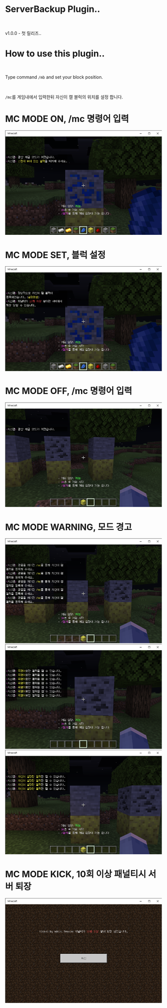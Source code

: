 # ServerBackup Plugin..

<br>

v1.0.0 - 첫 릴리즈..<br>

# How to use this plugin..

<br>

Type command `/mb` and set your block position.

<br>

`/mc`를 게임내에서 입력한뒤 자신이 캘 블럭의 위치를 설정 합니다.

# MC MODE ON, /mc 명령어 입력
![](https://github.com/Kim-Developer/MineCheat/blob/master/imgs/mc_on.png)

# MC MODE SET, 블럭 설정
![](https://github.com/Kim-Developer/MineCheat/blob/master/imgs/mc_set.png)

# MC MODE OFF, /mc 명령어 입력
![](https://github.com/Kim-Developer/MineCheat/blob/master/imgs/mc_off.png)

# MC MODE WARNING, 모드 경고
![](https://github.com/Kim-Developer/MineCheat/blob/master/imgs/warning_1.png)
![](https://github.com/Kim-Developer/MineCheat/blob/master/imgs/warning_2.png)
![](https://github.com/Kim-Developer/MineCheat/blob/master/imgs/warning_3.png)

# MC MODE KICK, 10회 이상 패널티시 서버 퇴장 
![](https://github.com/Kim-Developer/MineCheat/blob/master/imgs/kick.png)
